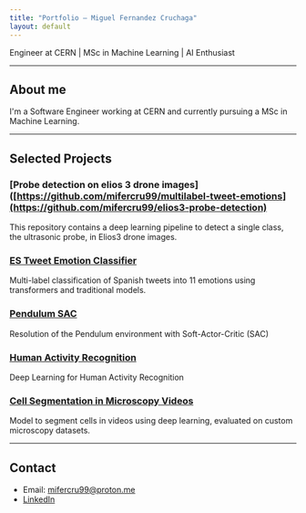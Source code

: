 ```yaml
---
title: "Portfolio – Miguel Fernandez Cruchaga"
layout: default
---
```

Engineer at CERN | MSc in Machine Learning | AI Enthusiast

---

## About me

I'm a Software Engineer working at CERN and currently pursuing a MSc in Machine Learning.

---

## Selected Projects

### [Probe detection on elios 3 drone images]([https://github.com/mifercru99/multilabel-tweet-emotions](https://github.com/mifercru99/elios3-probe-detection)
This repository contains a deep learning pipeline to detect a single class, the ultrasonic probe, in Elios3 drone images.

### [ES Tweet Emotion Classifier](https://github.com/mifercru99/multilabel-tweet-emotions)
Multi-label classification of Spanish tweets into 11 emotions using transformers and traditional models.

### [Pendulum SAC](https://github.com/mifercru99/pendulum-sac)
Resolution of the Pendulum environment with Soft-Actor-Critic (SAC)

### [Human Activity Recognition](https://github.com/mifercru99/human-activity-recognition)
Deep Learning for Human Activity Recognition

### [Cell Segmentation in Microscopy Videos](https://github.com/mifercru99/cell-localization)
Model to segment cells in videos using deep learning, evaluated on custom microscopy datasets.

---

## Contact

- Email: mifercru99@proton.me
- [LinkedIn](https://www.linkedin.com/in/miguel-fernandez-cruchaga/)
